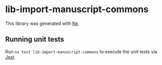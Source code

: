 # lib-import-manuscript-commons

This library was generated with [Nx](https://nx.dev).

## Running unit tests

Run `nx test lib-import-manuscript-commons` to execute the unit tests via [Jest](https://jestjs.io).
